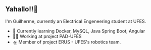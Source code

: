 ## Yahallo!!👋

I'm Guilherme, currently an Electrical Engeneering student at UFES.

- 🌱 Currently learning Docker, MySQL, Java Spring Boot, Angular
- 🧑‍💼 Working at project PAD-UFES
- 🛸 Member of project ERUS - UFES's robotics team.

<!---
caldgui/caldgui is a ✨ special ✨ repository because its `README.md` (this file) appears on your GitHub profile.
You can click the Preview link to take a look at your changes.

- 🔭 I’m currently working on ...
- 🌱 I’m currently learning ...
- 👯 I’m looking to collaborate on ...
- 🤔 I’m looking for help with ...
- 💬 Ask me about ...
- 📫 How to reach me: ...
- 😄 Pronouns: ...
- ⚡ Fun fact: ...
--->

